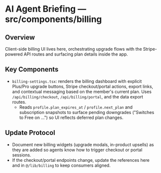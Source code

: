 # AI Agent Briefing — src/components/billing

## Overview
Client-side billing UI lives here, orchestrating upgrade flows with the Stripe-powered API routes and surfacing plan details inside the app.

## Key Components
- `billing-settings.tsx`: renders the billing dashboard with explicit Plus/Pro upgrade buttons, Stripe checkout/portal actions, export links, and contextual messaging based on the member's current plan. Uses `/api/billing/checkout`, `/api/billing/portal`, and the data export routes.
  - Reads `profile.plan_expires_at` / `profile.next_plan` and subscription snapshots to surface pending downgrades ("Switches to Free on …") so UI reflects deferred plan changes.

## Update Protocol
- Document new billing widgets (upgrade modals, in-product upsells) as they are added so agents know how to trigger checkout or portal sessions.
- If the checkout/portal endpoints change, update the references here and in `@/lib/billing` to keep consumers aligned.
